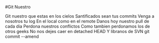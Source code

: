 #Git Nuestro

Git nuestro que estas en los cielos
Santificados sean tus commits
Venga a nosotros tu log
En el local como en el remote
Danos hoy nuestro pull de cada dia
Perdona nuestros conflictos
Como tambien perdonamos los de otros geeks
No nos dejes caer en detached HEAD
Y libranos de SVN
git commit --amend